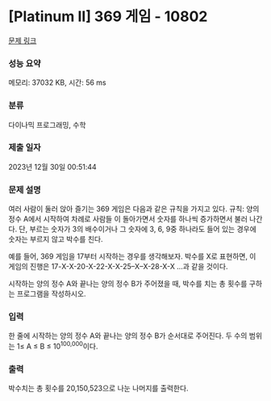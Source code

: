 # [Platinum II] 369 게임 - 10802 

[문제 링크](https://www.acmicpc.net/problem/10802) 

### 성능 요약

메모리: 37032 KB, 시간: 56 ms

### 분류

다이나믹 프로그래밍, 수학

### 제출 일자

2023년 12월 30일 00:51:44

### 문제 설명

<p>여러 사람이 둘러 앉아 즐기는 369 게임은 다음과 같은 규칙을 가지고 있다. 규칙: 양의 정수 A에서 시작하여 차례로 사람들 이 돌아가면서 숫자를 하나씩 증가하면서 불러 나간다. 단, 부르는 숫자가 3의 배수이거나 그 숫자에 3, 6, 9중 하나라도 들어 있는 경우에 숫자는 부르지 않고 박수를 친다. </p>

<p>예를 들어, 369 게임을 17부터 시작하는 경우를 생각해보자. 박수를 X로 표현하면, 이 게임의 진행은 17-X-X-20-X-22-X-X-25–X–X-28-X-X …과 같을 것이다. </p>

<p>시작하는 양의 정수 A와 끝나는 양의 정수 B가 주어졌을 때, 박수를 치는 총 횟수를 구하는 프로그램을 작성하시오.</p>

### 입력 

 <p>한 줄에 시작하는 양의 정수 A와 끝나는 양의 정수 B가 순서대로 주어진다. 두 수의 범위는 1≤ A ≤ B ≤ 10<sup>100,000</sup>이다.</p>

### 출력 

 <p>박수치는 총 횟수를 20,150,523으로 나눈 나머지를 출력한다. </p>

